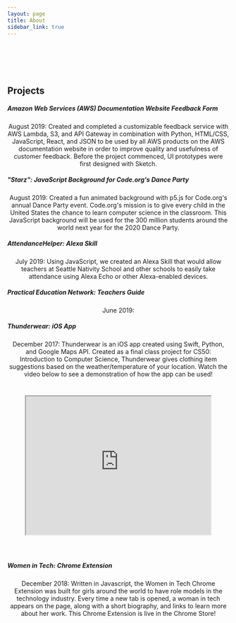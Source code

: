 ```yaml
---
layout: page
title: About
sidebar_link: true
---
```


<h2 style="padding-top: 80px">Projects</h2>

<h5> Amazon Web Services (AWS) Documentation Website Feedback Form </h5>
<p style="text-align:center"> August 2019: Created and completed a customizable feedback service with AWS Lambda, S3, and API Gateway in combination with Python, HTML/CSS, JavaScript, React, and JSON to be used by all AWS products on the AWS documentation website in order to improve quality and usefulness of customer feedback. Before the project commenced, UI prototypes were first designed with Sketch.
</p>

<h5> "Starz": JavaScript Background for Code.org's Dance Party </h5>
<p style="text-align:center"> August 2019: Created a fun animated background with p5.js for Code.org's annual Dance Party event. Code.org's mission is to give every child in the United States the chance to learn computer science in the classroom. This JavaScript background will be used for the 300 million students around the world next year for the 2020  Dance Party. </p>

<h5> AttendanceHelper: Alexa Skill </h5>
<p style="text-align:center"> July 2019: Using JavaScript, we created an Alexa Skill that would allow teachers at Seattle Nativity School and other schools to easily take attendance using Alexa Echo or other Alexa-enabled devices. </p>

<h5> Practical Education Network: Teachers Guide </h5>
<p style="text-align:center"> June 2019: </p>

<h5> Thunderwear: iOS App </h5>
<p style="text-align:center">December 2017: Thunderwear is an iOS app created using Swift, Python, and Google Maps API. Created as a final class project for CS50: Introduction to Computer Science, Thunderwear gives clothing item suggestions based on the weather/temperature of your location. Watch the video below to see a demonstration of how the app can be used!

<iframe style="margin: 40px" width="420" height="315" align="middle" src="https://www.youtube.com/embed/PfQu2mmKz8s">
</iframe></p>


<h5> Women in Tech: Chrome Extension </h5>
<p style="text-align:center"> December 2018: Written in Javascript, the Women in Tech Chrome Extension was built for girls around the world to have role models in the technology industry. Every time a new tab is opened, a woman in tech appears on the page, along with a short biography, and links to learn more about her work. This Chrome Extension is live in the Chrome Store!</p>
